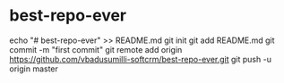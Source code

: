 # best-repo-ever
echo "# best-repo-ever" >> README.md
git init
git add README.md
git commit -m "first commit"
git remote add origin https://github.com/vbadusumilli-softcrm/best-repo-ever.git
git push -u origin master
